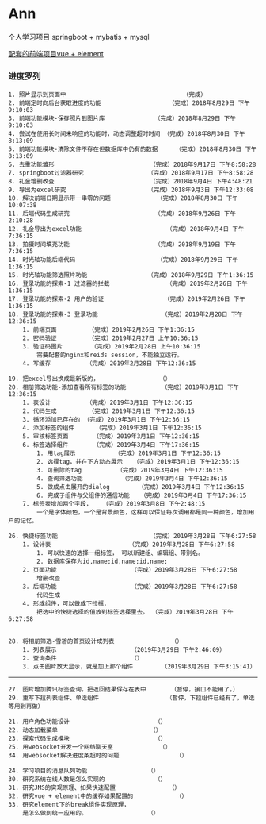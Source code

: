 # Ann
个人学习项目 springboot + mybatis + mysql

[配套的前端项目vue + element](https://github.com/Shangyangyang/AnnFront)

### 进度罗列
	1. 照片显示到页面中									（完成）
	2. 前端定时向后台获取进度的功能					（完成）2018年8月29日 下午9:10:03
	3. 前端功能模块-保存照片到图片库				（完成）2018年8月29日 下午9:10:03
	4. 尝试在使用长时间未响应的功能时，动态调整超时时间	（完成）2018年8月30日 下午8:13:09
	5. 前端功能模块-清除文件不存在但数据库中仍有的数据		（完成）2018年8月30日 下午8:13:09
	6. 去重功能雏形							（完成）2018年9月17日 下午8:58:28
	7. springboot过滤器研究					（完成）2018年9月17日 下午8:58:28
	8. 礼金增删改查							（完成）2018年9月4日 下午4:48:21
	9. 导出为excel研究						（完成）2018年9月3日 下午12:33:08
	10. 解决前端日期显示带一串零的问题				（完成）2018年8月30日 下午10:07:38
	11. 后端代码生成研究						（完成）2018年9月26日 下午2:10:28
	12. 礼金导出为excel功能						（完成）2018年9月4日 下午7:36:15
	13. 拍摄时间填充功能						（完成）2018年9月19日 下午7:36:15
	14. 时光轴功能后端代码						（完成）2018年9月29日 下午1:36:15
	15. 时光轴功能筛选照片功能					（完成）2018年9月29日 下午1:36:15
	16. 登录功能的探索-1 过滤器的拦截				（完成）2019年2月26日 下午1:36:15
	17. 登录功能的探索-2 用户的验证					（完成）2019年2月26日 下午1:36:15
	18. 登录功能的探索-3 登录功能					（完成）2019年2月28日 下午12:36:15
		1. 前端页面			（完成）2019年2月26日 下午1:36:15
		2. 密码验证			（完成）2019年2月27日 上午10:36:15
		3. 验证码图片		（完成）2019年2月28日 上午10:36:15
			需要配套的nginx和reids session，不能独立运行。
		4. 写缓存			（完成）2019年2月28日 下午12:36:15
		
	19. 把excel导出换成最新版的，					（）
	20. 相册筛选功能-添加查看所有标签的功能			（完成）2019年3月1日 下午12:36:15
		1. 表设计			（完成）2019年3月1日 下午12:36:15
		2. 代码生成			（完成）2019年3月1日 下午12:36:15
		3. 循环添加已存在的	（完成）2019年3月1日 下午12:36:15
		4. 添加标签的组件		（完成）2019年3月1日 下午12:36:15
		5. 审核标签页面		（完成）2019年3月1日 下午12:36:15
		6. 标签选择组件		（完成）2019年3月4日 下午17:36:15
			1. 用tag展示			（完成）2019年3月1日 下午12:36:15
			2. 选择tag，并在下方动态展示	（完成）2019年3月1日 下午12:36:15
			3. 可删除的tag			（完成）2019年3月4日 下午12:36:15
			4. 查询筛选功能			（完成）2019年3月4日 下午12:36:15
			5. 做成点击展开的dialog		（完成）2019年3月4日 下午12:36:15
			6. 完成子组件与父组件的通信功能	（完成）2019年3月4日 下午17:36:15
		7. 标签表增加两个字段，	（完成）2019年3月8日 下午2:48:15
			一个是字体颜色，一个是背景颜色，这样可以保证每次调用都是同一种颜色，增加用户的记忆。
		
	26. 快捷标签功能							（完成）2019年3月28日 下午6:27:58
		1. 设计表						（完成）2019年3月28日 下午6:27:58
			1. 可以快速的选择一组标签， 可以新建组、编辑组、带别名。
			2. 数据库保存为id,name;id,name;id,name;
		2. 页面功能						（完成）2019年3月28日 下午6:27:58
			增删改查
		3. 后端功能						（完成）2019年3月28日 下午6:27:58
			代码生成
		4. 形成组件，可以做成下拉框，
			把选中的快捷选择的值放到标签选择里去。	（完成）2019年3月28日 下午6:27:58
		
		
	28. 将相册筛选-雪碧的首页设计成列表				（）
		1. 列表展示						（2019年3月29日 下午2:46:09）
		2. 查询条件						（）
		3. 点击图片放大显示，就是加上那个组件		（2019年3月29日 下午3:15:41）

----
	
	27. 图片增加腾讯标签查询，把返回结果保存在表中		（暂停，接口不能用了。）
	29. 重写下拉列表组件、单选组件					（暂停，下拉组件已经有了，单选等用到再做）
	
	21. 用户角色功能设计						（）
	22. 动态加载菜单							（）
	23. 探索代码生成模块						（）
	25. 用websocket开发一个网络聊天室				（）
	34. 用websocket解决进度条超时的问题				（）
	
	24. 学习项目的消息队列功能					（）
	30. 研究系统在线人数是怎么实现的				（）
	31. 研究JMS的实现原理、如果快速配置				（）
	32. 研究vue + element中的缓存如果配置的			（）
	33. 研究element下的break组件实现原理，
		是怎么做到统一应用的。					（）
	
	